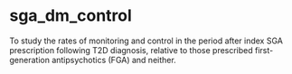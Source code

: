 # sga_dm_control
To study the rates of monitoring and control in the period after index SGA prescription following T2D diagnosis, relative to those prescribed first-generation antipsychotics (FGA) and neither.
